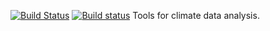 <!-- README.md is generated from README.Rmd. Please edit that file -->
[![Build Status](https://travis-ci.com/alexdum/climatetools.svg?branch=master)](https://travis-ci.com/alexdum/climatetools)
[![Build status](https://ci.appveyor.com/api/projects/status/wv2o9jbtpkmy4prc/branch/master?svg=true)](https://ci.appveyor.com/project/alexdum/climatetools/branch/master)
Tools for climate data analysis.
